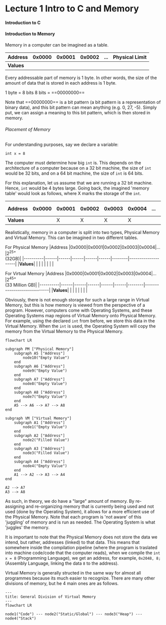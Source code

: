 # Lecture 1 Intro to C and Memory

#### Introduction to C


#### Introduction to Memory
Memory in a computer can be imagined as a table.

|Address   |0x0000|0x0001|0x0002|...     |Physical Limit|
|----------|------|------|------|--------|--------------|
|**Values**|      |      |      |        |              |

Every addressable part of memory is 1 byte. In other words, the size of the amount of data that is stored in each address is 1 byte. 

1 byte = 8 bits 
8 bits = ==00000000==

Note that ==00000000== is a bit pattern (a bit pattern is a representation of binary data), and this bit pattern can mean anything (e.g. 0, 27, -5). Simply put, we can assign a meaning to this bit pattern, which is then stored in memory.

###### Placement of Memory
For understanding purposes, say we declare a variable:
```
int x = 8
```
The computer must determine how big `int` is. This depends on the architecture of a computer because on a 32 bit machine, the size of `int` would be 32 bits, and on a 64 bit machine, the size of `int` is 64 bits. 

For this explanation, let us assume that we are running a 32 bit machine. Hence, `int` would be 4 bytes large. Going back, the imagined 'memory table' would look as follows, where X marks the storage of the `int`.

|Address   |0x0000|0x0001|0x0002|0x0003|0x0004|...     |Physical Limit|
|----------|------|------|------|------|------|--------|--------------|
|**Values**|      |X     |X     |X     |X     |        |              |

Realistically, memory in a computer is split into two types, Physical Memory and Virtual Memory. This can be imagined in two different tables.

For Physical Memory
|Address   |0x0000|0x0001|0x0002|0x0003|0x0004|...     |$2^{25+}$</br>(32GB)|
|----------|------|------|------|------|------|--------|--------------------|
|**Values**|      |      |      |      |      |        |                    |

For Virtual Memory
|Address   |0x0000|0x0001|0x0002|0x0003|0x0004|...     |$2^{45+}$</br>(33 Million GB)|
|----------|------|------|------|------|------|--------|-----------------------------|
|**Values**|      |      |      |      |      |        |                             |

Obviously, there is not enough storage for such a large range in Virtual Memory, but this is how memory is viewed from the perspective of a program. However, computers come with Operating Systems, and these Operating Systems map regions of Virtual Memory onto Physical Memory. For example, using the declared `int` from before, we store this data in the Virtual Memory. When the `int` is used, the Operating System will copy the memory from the Virtual Memory to the Physical Memory.  

```mermaid
flowchart LR

subgraph PM ["Physical Memory"]
    subgraph A5 ["Address"]
        node10("Empty Value")
    end
    subgraph A6 ["Address"]
        node9("Empty Value")
    end
    subgraph A7 ["Address"]
        node8("Empty Value")
    end
    subgraph A8 ["Address"]
        node7("Empty Value")
    end
    A5 --> A6 --> A7 --> A8
end

subgraph VM ["Virtual Memory"]
    subgraph A1 ["Address"]
        node1("Empty Value")
    end
    subgraph A2 ["Address"]
        node2("Filled Value")
    end
    subgraph A3 ["Address"]
        node3("Filled Value")
    end
    subgraph A4 ["Address"]
        node4("Empty Value")
    end
    A1 --> A2 --> A3 --> A4
end

A2 --> A7
A3 --> A8
```

As such, in theory, we do have a "large" amount of memory. By re-assigning and re-organizing memory that is currently being used and not used (done by the Operating System), it allows for a more efficient use of the Physical Memory. 
Note that each program is 'not aware' of this 'juggling' of memory and is run as needed. The Operating System is what 'juggles' the memory.

It is important to note that the Physical Memory does not store the data we intend, but rather, addresses (linked) to that data. This means that somewhere inside the compilation pipeline (where the program is traslated into machine code/code that the computer reads), when we compile the `int x = 8` (Programming Language), we get an address, for example, `0x2048, 8;` (Assembly Language, linking the data `8` to the address).  

Virtual Memory is generally structed in the same way for almost all programmes because its much easier to recognize. There are many other divisions of memory, but he 4 main ones are as follows.

```mermaid
---
title: General Division of Virtual Memory
---
flowchart LR

node1("Code") --- node2("Static/Global") --- node3("Heap") --- node4("Stack")

```
